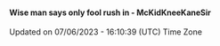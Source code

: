 #### Wise man says only fool rush in - McKidKneeKaneSir
Updated on 07/06/2023 - 16:10:39 (UTC) Time Zone
